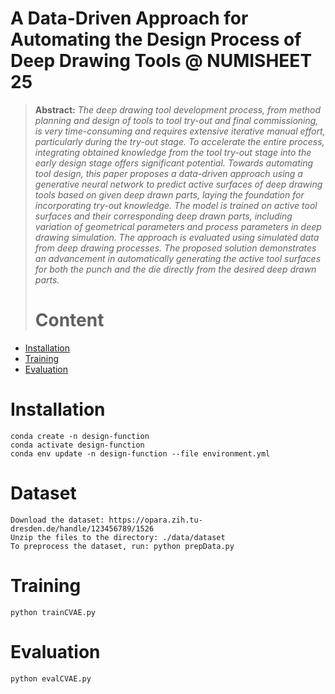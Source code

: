 # A Data-Driven Approach for Automating the Design Process of Deep Drawing Tools @ NUMISHEET 25

> **Abstract:** *The deep drawing tool development process, from method planning and design of tools to tool try-out and final commissioning, is very time-consuming and requires extensive iterative manual effort, particularly during the try-out stage. To accelerate the entire process, integrating obtained knowledge from the tool try-out stage into the early design stage offers significant potential. Towards automating tool design, this paper proposes a data-driven approach using a generative neural network to predict active surfaces of deep drawing tools based on given deep drawn parts, laying the foundation for incorporating try-out knowledge. The model is trained on active tool surfaces and their corresponding deep drawn parts, including variation of geometrical parameters and process parameters in deep drawing simulation. The approach is evaluated using simulated data from deep drawing processes. The proposed solution demonstrates an advancement in automatically generating the active tool surfaces for both the punch and the die directly from the desired deep drawn parts.*
> # Content
- [Installation](#installation)
- [Training](#training)
- [Evaluation](#evaluation)

# Installation

```
conda create -n design-function
conda activate design-function
conda env update -n design-function --file environment.yml
```
# Dataset
```
Download the dataset: https://opara.zih.tu-dresden.de/handle/123456789/1526
Unzip the files to the directory: ./data/dataset
To preprocess the dataset, run: python prepData.py
```

# Training

```
python trainCVAE.py
```

# Evaluation

```
python evalCVAE.py
```